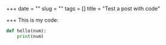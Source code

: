 +++
date = ""
slug = ""
tags = []
title = "Test a post with code"

+++
This is my code:
```python
def hello(num):
	print(num)
```